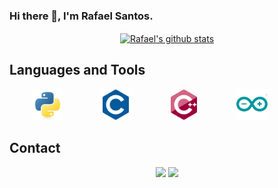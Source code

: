 ### Hi there 👋, I'm Rafael Santos.

<p align="center">
  <a href="https://github.com/anuraghazra/github-readme-stats">
    <img 
    align="center" 
    height="180"
    src="https://github-readme-stats.anuraghazra1.vercel.app/api?username=rafaelsntl&show_icons=true&include_all_commits=true&theme=algolia"  
   alt="Rafael's github stats" />
</a>

 
## Languages and Tools
<p align="center">
    <img height="50" src="https://raw.githubusercontent.com/devicons/devicon/master/icons/python/python-original.svg">
    &nbsp;&nbsp;&nbsp;&nbsp;&nbsp;&nbsp;&nbsp;&nbsp;&nbsp;&nbsp;&nbsp;&nbsp;&nbsp;
    <img height="50" src="https://raw.githubusercontent.com/devicons/devicon/master/icons/c/c-plain.svg">
    &nbsp;&nbsp;&nbsp;&nbsp;&nbsp;&nbsp;&nbsp;&nbsp;&nbsp;&nbsp;&nbsp;&nbsp;&nbsp;
    <img height="50" src="https://raw.githubusercontent.com/devicons/devicon/master/icons/cplusplus/cplusplus-original.svg">
    &nbsp;&nbsp;&nbsp;&nbsp;&nbsp;&nbsp;&nbsp;&nbsp;&nbsp;&nbsp;&nbsp;&nbsp;&nbsp;
    <img height="50" src="https://raw.githubusercontent.com/devicons/devicon/master/icons/arduino/arduino-original.svg">
    &nbsp;&nbsp;&nbsp;&nbsp;&nbsp;&nbsp;&nbsp;&nbsp;&nbsp;&nbsp;&nbsp;&nbsp;&nbsp;
</p>
  
## Contact 
<p align="center">
 </div>
  <a href="https://www.linkedin.com/in/rafael-dos-santos-lima-5455031ab/" target="_blank"><img src="https://img.shields.io/badge/-LinkedIn-%230077B5?style=for-the-badge&logo=linkedin&logoColor=white" target="_blank"></a>
  <a href = "mailto:rafaelsantos.lima@ee.ufcg.edu.br"><img src="https://img.shields.io/badge/-Gmail-%23333?style=for-the-badge&logo=gmail&logoColor=white" target="_blank"></a>
</p>

<!-- 
<p align="center">
  <a href="https://github.com/anuraghazra/github-readme-stats">
    <img
      align="center"
      src="https://github-readme-stats.vercel.app/api/top-langs/?username=rafaelsntl&layout=compact&theme=algolia"


#instagram:
<a href="https://instagram.com/rafaelsntl" target="_blank"><img src="https://img.shields.io/badge/-Instagram-%23E4405F?style=for-the-badge&logo=instagram&logoColor=white" target="_blank"></a>
    />
  </a> 
-->
